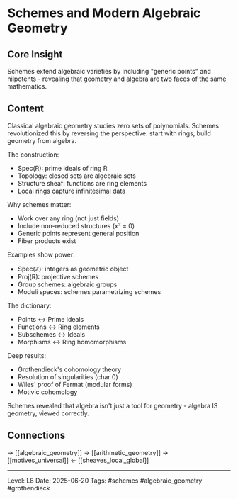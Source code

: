 # Schemes and Modern Algebraic Geometry

## Core Insight
Schemes extend algebraic varieties by including "generic points" and nilpotents - revealing that geometry and algebra are two faces of the same mathematics.

## Content
Classical algebraic geometry studies zero sets of polynomials. Schemes revolutionized this by reversing the perspective: start with rings, build geometry from algebra.

The construction:
- Spec(R): prime ideals of ring R
- Topology: closed sets are algebraic sets
- Structure sheaf: functions are ring elements
- Local rings capture infinitesimal data

Why schemes matter:
- Work over any ring (not just fields)
- Include non-reduced structures (x² = 0)
- Generic points represent general position
- Fiber products exist

Examples show power:
- Spec(ℤ): integers as geometric object
- Proj(R): projective schemes
- Group schemes: algebraic groups
- Moduli spaces: schemes parametrizing schemes

The dictionary:
- Points ↔ Prime ideals
- Functions ↔ Ring elements
- Subschemes ↔ Ideals
- Morphisms ↔ Ring homomorphisms

Deep results:
- Grothendieck's cohomology theory
- Resolution of singularities (char 0)
- Wiles' proof of Fermat (modular forms)
- Motivic cohomology

Schemes revealed that algebra isn't just a tool for geometry - algebra IS geometry, viewed correctly.

## Connections
→ [[algebraic_geometry]]
→ [[arithmetic_geometry]]
→ [[motives_universal]]
← [[sheaves_local_global]]

---
Level: L8
Date: 2025-06-20
Tags: #schemes #algebraic_geometry #grothendieck